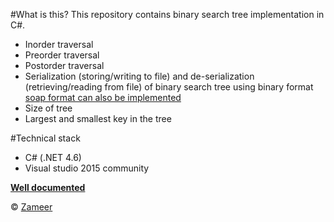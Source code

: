 #What is this?
This repository contains binary search tree implementation in C#.

 - Inorder  traversal
 - Preorder  traversal
 - Postorder traversal
 - Serialization (storing/writing to file) and de-serialization (retrieving/reading from file) of binary search tree using binary format [soap format can also be implemented](https://msdn.microsoft.com/en-us/library/et91as27.aspx?cs-save-lang=1&cs-lang=csharp#code-snippet-10)
 - Size of tree
 - Largest and smallest key in the tree

#Technical stack

 -  C# (.NET 4.6)
 - Visual studio 2015 community
 
**[Well documented](http://xameeramir.github.io/vs-documentation/)**

&copy; [Zameer](http://xameeramir.github.io/)
 
